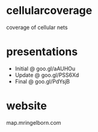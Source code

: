# cellularcoverage
coverage of cellular nets

# presentations
- Initial @ goo.gl/aAUHOu
- Update @ goo.gl/PSS6Xd
- Final @ goo.gl/PdYsjB

# website
map.mringelborn.com

